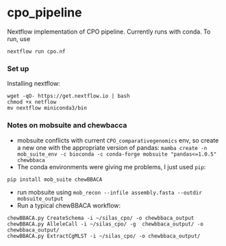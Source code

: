 # cpo_pipeline
Nextflow implementation of CPO pipeline. Currently runs with conda. To run, use
```
nextflow run cpo.nf
```


### Set up
Installing nextflow:
```
wget -qO- https://get.nextflow.io | bash
chmod +x netflow
mv nextflow miniconda3/bin
```

### Notes on mobsuite and chewbacca
- mobsuite conflicts with current `CPO_comparativegenomics` env, so create a new one with the appropriate version of pandas: 
`mamba create -n mob_suite_env -c bioconda -c conda-forge mobsuite "pandas<=1.0.5" chewbbaca` 
- The conda environments were giving me problems, I just used `pip`:
```
pip install mob_suite chewBBACA
```
- run mobsuite using `mob_recon --infile assembly.fasta --outdir mobsuite_output`
- Run a typical chewBBACA workflow:
```
chewBBACA.py CreateSchema -i ~/silas_cpo/ -o chewbbaca_output 
chewBBACA.py AlleleCall -i ~/silas_cpo/ -g  chewbbaca_output/ -o chewbbaca_output/ 
chewBBACA.py ExtractCgMLST -i ~/silas_cpo/ -o chewbbaca_output/ 
```
